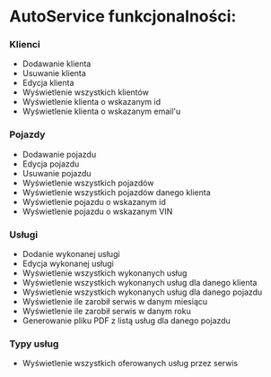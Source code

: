 # AutoService funkcjonalności:

### Klienci
* Dodawanie klienta
* Usuwanie klienta
* Edycja klienta
* Wyświetlenie wszystkich klientów
* Wyświetlenie klienta o wskazanym id
* Wyświetlenie klienta o wskazanym email'u

### Pojazdy
* Dodawanie pojazdu
* Edycja pojazdu
* Usuwanie pojazdu
* Wyświetlenie wszystkich pojazdów
* Wyświetlenie wszystkich pojazdów danego klienta
* Wyświetlenie pojazdu o wskazanym id
* Wyświetlenie pojazdu o wskazanym VIN

### Usługi
* Dodanie wykonanej usługi
* Edycja wykonanej usługi
* Wyświetlenie wszystkich wykonanych usług
* Wyświetlenie wszystkich wykonanych usług dla danego klienta
* Wyświetlenie wszystkich wykonanych usług dla danego pojazdu
* Wyświetlenie ile zarobił serwis w danym miesiącu
* Wyświetlenie ile zarobił serwis w danym roku
* Generowanie pliku PDF z listą usług dla danego pojazdu

### Typy usług
* Wyświetlenie wszystkich oferowanych usług przez serwis
